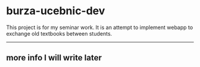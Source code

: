 # burza-ucebnic-dev
This project is for my seminar work.
It is an attempt to implement webapp to exchange old textbooks between students.

***

## more info I will write later
